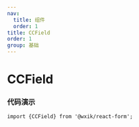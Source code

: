 ```yaml
---
nav:
  title: 组件
  order: 1
title: CCField
order: 1
group: 基础
---
```


# CCField

### 代码演示

```tsx | pure
import {CCField} from '@wxik/react-form';

```
